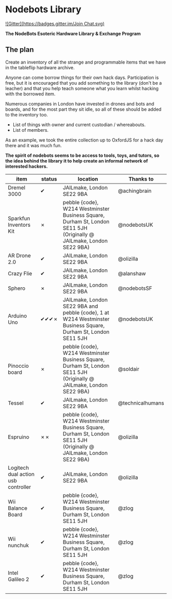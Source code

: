 Nodebots Library
================
[![Gitter](https://badges.gitter.im/Join Chat.svg)](https://gitter.im/tableflip/nodebots-library?utm_source=badge&utm_medium=badge&utm_campaign=pr-badge&utm_content=badge)

**The NodeBots Esoteric Hardware Library &amp; Exchange Program**

## The plan

Create an inventory of all the strange and programmable items that we have in the tableflip hardware archive.

Anyone can come borrow things for their own hack days. Participation is free, but it is encouraged that you add something to the library (don't be a leacher) and that you help teach someone what you learn whilst hacking with the borrowed item.

Numerous companies in London have invested in drones and bots and boards, and for the most part they sit idle, so all of these should be added to the inventory too.

- List of things with owner and current custodian / whereabouts.
- List of members.

As an example, we took the entire collection up to OxfordJS for a hack day there and it was much fun.

**The spirit of nodebots seems to be access to tools, toys, and tutors, so the idea behind the library it to help create an informal network of interested hackers.**

| item | status | location | Thanks to |
-------|--------|----------|------------------|
| Dremel 3000 | ✔ | JAILmake, London SE22 9BA | @achingbrain
| Sparkfun Inventors Kit | ✗ | pebble {code}, W214 Westminster Business Square, Durham St, London SE11 5JH (Originally @ JAILmake, London SE22 9BA) | @nodebotsUK
| AR Drone 2.0 | ✔ | JAILmake, London SE22 9BA | @olizilla
| Crazy Flie | ✔ | JAILmake, London SE22 9BA | @alanshaw
| Sphero | ✗ | JAILmake, London SE22 9BA | @nodebotsSF
| Arduino Uno | ✔✔✔✗ | JAILmake, London SE22 9BA and pebble {code}, 1 at W214 Westminster Business Square, Durham St, London SE11 5JH | @nodebotsUK
| Pinoccio board | ✗ | pebble {code}, W214 Westminster Business Square, Durham St, London SE11 5JH (Originally @ JAILmake, London SE22 9BA) | @soldair
| Tessel | ✔ | JAILmake, London SE22 9BA | @technicalhumans
| Espruino | ✗✗ | pebble {code}, W214 Westminster Business Square, Durham St, London SE11 5JH (Originally @ JAILmake,  London SE22 9BA) | @olizilla
| Logitech dual action usb controller | ✔ | JAILmake, London SE22 9BA | @olizilla
| Wii Balance Board | ✔ | pebble {code}, W214 Westminster Business Square, Durham St, London SE11 5JH | @zlog
| Wii nunchuk | ✔ | pebble {code}, W214 Westminster Business Square, Durham St, London SE11 5JH | @zlog
| Intel Galileo 2 | ✔ | pebble {code}, W214 Westminster Business Square, Durham St, London SE11 5JH | @zlog




